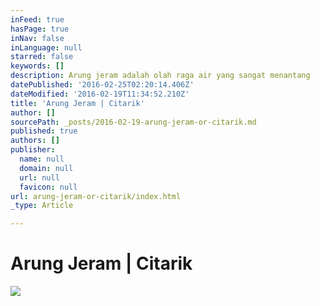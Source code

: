 ```yaml
---
inFeed: true
hasPage: true
inNav: false
inLanguage: null
starred: false
keywords: []
description: Arung jeram adalah olah raga air yang sangat menantang
datePublished: '2016-02-25T02:20:14.406Z'
dateModified: '2016-02-19T11:34:52.210Z'
title: 'Arung Jeram | Citarik'
author: []
sourcePath: _posts/2016-02-19-arung-jeram-or-citarik.md
published: true
authors: []
publisher:
  name: null
  domain: null
  url: null
  favicon: null
url: arung-jeram-or-citarik/index.html
_type: Article

---
```

# Arung Jeram | Citarik
![](https://the-grid-user-content.s3-us-west-2.amazonaws.com/62ea2ddc-31f7-4d16-967b-bb3c53841927.jpg)